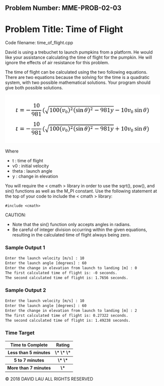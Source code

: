 Problem Number: MME-PROB-02-03
------------------------------

Problem Title: Time of Flight
=============================

Code filename: time_of_flight.cpp

David is using a trebuchet to launch pumpkins from a platform. He would like your assistance calculating the time of flight for the pumpkin. He will ignore the effects of air resistance for this problem.

The time of flight can be calculated using the two following equations. There are two equations because the solving for the time is a quadratic system, with two possible mathematical solutions. Your program should give both possible solutions.

![Equations](equations.png)

Where
* t : time of flight
* v0 : initial velocity
* theta : launch angle
* y : change in elevation

You will require the < cmath > library in order to use the sqrt(), pow(), and sin() functions as well as the M_PI constant. Use the following statement at the top of your code to include the < cmath > library:

    #include <cmath>

CAUTION:
* Note that the sin() function only accepts angles in radians.
* Be careful of integer division occurring within the given equations, resulting in the calculated time of flight always being zero.

### Sample Output 1

    Enter the launch velocity [m/s] : 10
    Enter the launch angle [degrees] : 60
    Enter the change in elevation from launch to landing [m] : 0
    The first calculated time of flight is: -0 seconds.
    The second calculated time of flight is: 1.7656 seconds.

### Sample Output 2

    Enter the launch velocity [m/s] : 10
    Enter the launch angle [degrees] : 60
    Enter the change in elevation from launch to landing [m] : 2
    The first calculated time of flight is: 0.27322 seconds.
    The second calculated time of flight is: 1.49238 seconds.

### Time Target

<table>
  <tr>
    <th> Time to Complete </th>
    <th> Rating </th>
  </tr>
  <tr>
    <th> Less than 5 minutes </th>
    <th> \* \* \* </th>
  </tr>
  <tr>
    <th> 5 to 7 minutes </th>
    <th> \* \* </th>
  </tr>
  <tr>
    <th> More than 7 minutes </th>
    <th> \* </th>
  </tr>
</table>


© 2018 DAVID LAU ALL RIGHTS RESERVED
